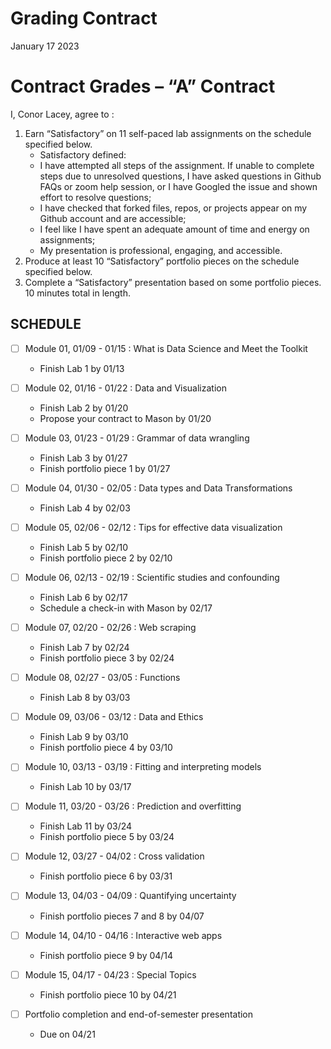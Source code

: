 Grading Contract
================
January 17 2023

<!-- This contract is adapted from Annie Somerville's contract https://github.com/anniehsom -->

# Contract Grades – “A” Contract

I, Conor Lacey, agree to :

1)  Earn “Satisfactory” on 11 self-paced lab assignments on the schedule
    specified below.
    - Satisfactory defined:
    - I have attempted all steps of the assignment. If unable to
      complete steps due to unresolved questions, I have asked questions
      in Github FAQs or zoom help session, or I have Googled the issue
      and shown effort to resolve questions;
    - I have checked that forked files, repos, or projects appear on my
      Github account and are accessible;
    - I feel like I have spent an adequate amount of time and energy on
      assignments;
    - My presentation is professional, engaging, and accessible.
2)  Produce at least 10 “Satisfactory” portfolio pieces on the schedule
    specified below.
3)  Complete a “Satisfactory” presentation based on some portfolio
    pieces. 10 minutes total in length.

## SCHEDULE

- [ ] Module 01, 01/09 - 01/15 : What is Data Science and Meet the
  Toolkit

  - Finish Lab 1 by 01/13

- [ ] Module 02, 01/16 - 01/22 : Data and Visualization

  - Finish Lab 2 by 01/20
  - Propose your contract to Mason by 01/20

- [ ] Module 03, 01/23 - 01/29 : Grammar of data wrangling

  - Finish Lab 3 by 01/27
  - Finish portfolio piece 1 by 01/27

- [ ] Module 04, 01/30 - 02/05 : Data types and Data Transformations

  - Finish Lab 4 by 02/03

- [ ] Module 05, 02/06 - 02/12 : Tips for effective data visualization

  - Finish Lab 5 by 02/10
  - Finish portfolio piece 2 by 02/10

- [ ] Module 06, 02/13 - 02/19 : Scientific studies and confounding

  - Finish Lab 6 by 02/17
  - Schedule a check-in with Mason by 02/17

- [ ] Module 07, 02/20 - 02/26 : Web scraping

  - Finish Lab 7 by 02/24
  - Finish portfolio piece 3 by 02/24

- [ ] Module 08, 02/27 - 03/05 : Functions

  - Finish Lab 8 by 03/03

- [ ] Module 09, 03/06 - 03/12 : Data and Ethics

  - Finish Lab 9 by 03/10
  - Finish portfolio piece 4 by 03/10

- [ ] Module 10, 03/13 - 03/19 : Fitting and interpreting models

  - Finish Lab 10 by 03/17

- [ ] Module 11, 03/20 - 03/26 : Prediction and overfitting

  - Finish Lab 11 by 03/24
  - Finish portfolio piece 5 by 03/24

- [ ] Module 12, 03/27 - 04/02 : Cross validation

  - Finish portfolio piece 6 by 03/31

- [ ] Module 13, 04/03 - 04/09 : Quantifying uncertainty

  - Finish portfolio pieces 7 and 8 by 04/07

- [ ] Module 14, 04/10 - 04/16 : Interactive web apps

  - Finish portfolio piece 9 by 04/14

- [ ] Module 15, 04/17 - 04/23 : Special Topics

  - Finish portfolio piece 10 by 04/21

- [ ] Portfolio completion and end-of-semester presentation

  - Due on 04/21

